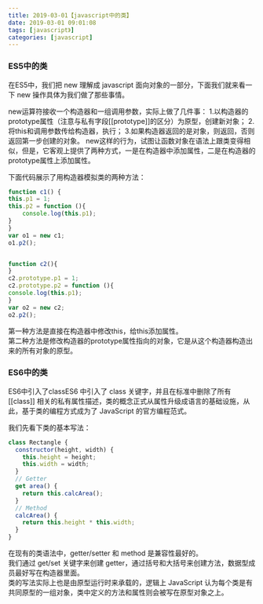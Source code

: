 ```yaml
---
title: 2019-03-01【javascript中的类】
date: 2019-03-01 09:01:08
tags: [javascript》]
categories: [javascript]
---
```


### ES5中的类
在ES5中，我们把 new 理解成 javascript 面向对象的一部分，下面我们就来看一下 new 操作具体为我们做了那些事情。 


new运算符接收一个构造器和一组调用参数，实际上做了几件事：
    1.以构造器的prototype属性（注意与私有字段[[prototype]]的区分）为原型，创建新对象；
    2.将this和调用参数传给构造器，执行；
    3.如果构造器返回的是对象，则返回，否则返回第一步创建的对象。
new这样的行为，试图让函数对象在语法上跟类变得相似，但是，它客观上提供了两种方式，一是在构造器中添加属性，二是在构造器的prototype属性上添加属性。


下面代码展示了用构造器模拟类的两种方法：
```js
function c1() {
this.p1 = 1;
this.p2 = function (){
    console.log(this.p1);
}
}
var o1 = new c1;
o1.p2();


function c2(){
}
c2.prototype.p1 = 1;
c2.prototype.p2 = function (){
console.log(this.p1);
}
var o2 = new c2;
o2.p2();
```
第一种方法是直接在构造器中修改this，给this添加属性。  
第二种方法是修改构造器的prototype属性指向的对象，它是从这个构造器构造出来的所有对象的原型。  
### ES6中的类  
ES6中引入了classES6 中引入了 class 关键字，并且在标准中删除了所有[[class]] 相关的私有属性描述，类的概念正式从属性升级成语言的基础设施，从此，基于类的编程方式成为了 JavaScript 的官方编程范式。  


我们先看下类的基本写法：  
```js
class Rectangle {
  constructor(height, width) {
    this.height = height;
    this.width = width;
  }
  // Getter
  get area() {
    return this.calcArea();
  }
  // Method
  calcArea() {
    return this.height * this.width;
  }
}

```
在现有的类语法中，getter/setter 和 method 是兼容性最好的。  
我们通过 get/set 关键字来创建 getter，通过括号和大括号来创建方法，数据型成员最好写在构造器里面。  
类的写法实际上也是由原型运行时来承载的，逻辑上 JavaScript 认为每个类是有共同原型的一组对象，类中定义的方法和属性则会被写在原型对象之上。